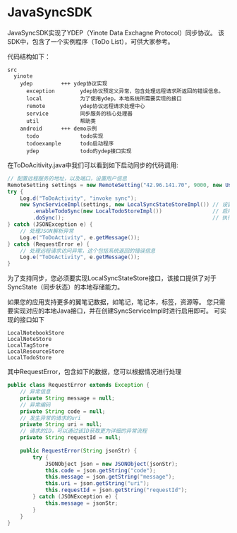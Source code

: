 JavaSyncSDK
===========

JavaSyncSDK实现了YDEP（Yinote Data Exchagne Protocol）同步协议。
该SDK中，包含了一个实例程序（ToDo List），可供大家参考。

代码结构如下：

    src
      yinote
        ydep         +++ ydep协议实现
          exception        ydep协议预定义异常，包含处理远程请求所返回的错误信息。
          local            为了使用ydep，本地系统所需要实现的接口
          remote           ydep协议远程请求处理中心
          service          同步服务的核心处理器
          util             帮助类
        android      +++ demo示例
          todo             todo实现
          todoexample      todo启动程序
          ydep             todo的ydep接口实现
          
在ToDoAcitivity.java中我们可以看到如下启动同步的代码调用:
```java
// 配置远程服务的地址，以及端口，设置用户信息
RemoteSetting settings = new RemoteSetting("42.96.141.70", 9000, new UserInfo("accT1"));
try {
	Log.d("ToDoActivity", "invoke sync");
	new SyncServiceImpl(settings, new LocalSyncStateStoreImpl()) // 设置本地同步状态管理器的实现
		.enableTodoSync(new LocalTodoStoreImpl())                // 启用针对Todo的同步功能
		.doSync();                                               // 执行同步
} catch (JSONException e) {
    // 处理JSON解析异常
	Log.e("ToDoActivity", e.getMessage());
} catch (RequestError e) {
    // 处理远程请求访问异常，这个包括系统返回的错误信息
	Log.e("ToDoActivity", e.getMessage());
}
```

为了支持同步，您必须要实现LocalSyncStateStore接口，该接口提供了对于SyncState（同步状态）的本地存储能力。

如果您的应用支持更多的翼笔记数据，如笔记，笔记本，标签，资源等。
您只需要实现对应的本地Java接口，并在创建SyncServiceImpl时进行启用即可。
可实现的接口如下

    LocalNotebookStore
    LocalNoteStore
    LocalTagStore
    LocalResourceStore
    LocalTodoStore


其中RequestError，包含如下的数据，您可以根据情况进行处理
```java
public class RequestError extends Exception {
    // 异常信息
    private String message = null;
    // 异常编码
	private String code = null;
    // 发生异常的请求的uri
	private String uri = null;
    // 请求的ID，可以通过该ID获取更为详细的异常流程
	private String requestId = null;
	
	public RequestError(String jsonStr) {
		try {
			JSONObject json = new JSONObject(jsonStr);
			this.code = json.getString("code");
			this.message = json.getString("message");
			this.uri = json.getString("uri");
			this.requestId = json.getString("requestId");
		} catch (JSONException e) {
			this.message = jsonStr;
		}
	}
}
```
